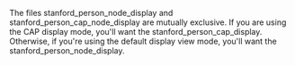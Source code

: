The files stanford_person_node_display and stanford_person_cap_node_display are mutually exclusive. If you are using the CAP display mode, you'll want the stanford_person_cap_display. Otherwise, if you're using the default display view mode, you'll want the stanford_person_node_display.
